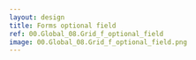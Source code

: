 ```yaml
---
layout: design
title: Forms optional field
ref: 00.Global_08.Grid_f_optional_field
image: 00.Global_08.Grid_f_optional_field.png
---
```

